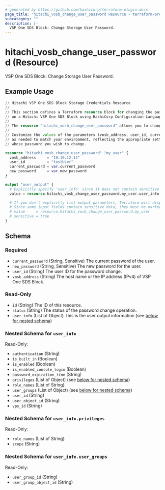 ```yaml
---
# generated by https://github.com/hashicorp/terraform-plugin-docs
page_title: "hitachi_vosb_change_user_password Resource - terraform-provider-hitachi"
subcategory: ""
description: |-
  VSP One SDS Block: Change Storage User Password.
---
```


# hitachi_vosb_change_user_password (Resource)

VSP One SDS Block: Change Storage User Password.

## Example Usage

```terraform
// Hitachi VSP One SDS Block Storage Credentials Resource
//
// This section defines a Terraform resource block for changing the password of a registered user
// on a Hitachi VSP One SDS Block using HashiCorp Configuration Language (HCL).
//
// The resource "hitachi_vosb_change_user_password" allows you to change the password of a registered user.
//
// Customize the values of the parameters (vosb_address, user_id, current_password, and new_password) 
// as needed to match your environment, reflecting the appropriate settings for the registered storage user
// whose password you wish to change.

resource "hitachi_vosb_change_user_password" "my_user" {
  vosb_address     = "10.10.12.13"
  user_id          = "testUser"
  current_password = var.current_password
  new_password     = var.new_password
}

output "user_output" {
  # Explicitly specify 'user_info' since it does not contain sensitive data.
  value = resource.hitachi_vosb_change_user_password.my_user.user_info

  # If you don't explicitly list output parameters, Terraform will display all inputs and outputs by default.
  # Since some input fields contain sensitive data, they must be marked as sensitive to avoid exposing them.
  # value     = resource.hitachi_vosb_change_user_password.my_user
  # sensitive = true
}
```

<!-- schema generated by tfplugindocs -->
## Schema

### Required

- `current_password` (String, Sensitive) The current password of the user.
- `new_password` (String, Sensitive) The new password for the user.
- `user_id` (String) The user ID for the password change.
- `vosb_address` (String) The host name or the IP address (IPv4) of VSP One SDS Block.

### Read-Only

- `id` (String) The ID of this resource.
- `status` (String) The status of the password change operation.
- `user_info` (List of Object) This is the user output information (see [below for nested schema](#nestedatt--user_info))

<a id="nestedatt--user_info"></a>
### Nested Schema for `user_info`

Read-Only:

- `authentication` (String)
- `is_built_in` (Boolean)
- `is_enabled` (Boolean)
- `is_enabled_console_login` (Boolean)
- `password_expiration_time` (String)
- `privileges` (List of Object) (see [below for nested schema](#nestedobjatt--user_info--privileges))
- `role_names` (List of String)
- `user_groups` (List of Object) (see [below for nested schema](#nestedobjatt--user_info--user_groups))
- `user_id` (String)
- `user_object_id` (String)
- `vps_id` (String)

<a id="nestedobjatt--user_info--privileges"></a>
### Nested Schema for `user_info.privileges`

Read-Only:

- `role_names` (List of String)
- `scope` (String)


<a id="nestedobjatt--user_info--user_groups"></a>
### Nested Schema for `user_info.user_groups`

Read-Only:

- `user_group_id` (String)
- `user_group_object_id` (String)
